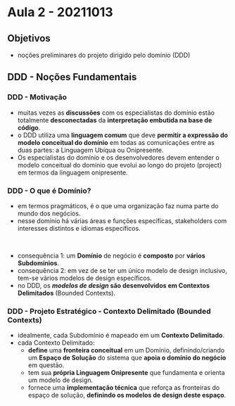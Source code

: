 # Aula 2 - 20211013
## Objetivos
- noções preliminares do projeto dirigido pelo domínio (DDD)

## DDD - Noções Fundamentais
### DDD - Motivação
- muitas vezes as **discussões** com os especialistas do domínio estão totalmente **desconectadas** da **interpretação embutida na base de código**.
- o DDD utiliza uma **linguagem comum** que deve **permitir a expressão do modelo conceitual do domínio** em todas as comunicações entre as duas partes: a Linguagem Ubíqua ou Onipresente.
- Os especialistas do domínio e os desenvolvedores devem entender o modelo conceitual do domínio que evolui ao longo do projeto (project) em termos da linguagem onipresente.

### DDD - O que é Domínio?
- em termos pragmáticos, é o que uma organização faz numa parte do mundo dos negócios.
- nesse domínio há várias áreas e funções específicas, stakeholders com interesses distintos e idiomas específicos.

<br>

- consequência 1: um **Domínio** de negócio é **composto** por **vários Subdomínios**.
- consequência 2: em vez de se ter um único modelo de design inclusivo, tem-se vários modelos de design específicos.
- no DDD, os **_modelos de design_ são desenvolvidos em Contextos Delimitados** (Bounded Contexts).

### DDD - Projeto Estratégico - Contexto Delimitado (Bounded Contexts)
- idealmente, cada Subdomínio é mapeado em um **Contexto Delimitado**.
- cada Contexto Delimitado:
	- **define** uma **fronteira conceitual** em um Domínio, definindo/criando um **Espaço de Solução** do sistema que **apoia o domínio do negócio** em questão.
	- tem sua **própria Linguagem Onipresente** que fundamenta e orienta um modelo de design.
	- fornece uma **implementação técnica** que reforça as fronteiras do espaço de solução, **definindo os modelos de design deste espaço**.